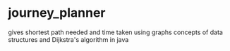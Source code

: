 # journey_planner
gives shortest path needed and time taken using graphs concepts of data structures and Dijkstra's algorithm in java
